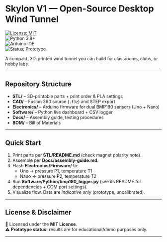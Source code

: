 # Skylon V1 — Open-Source Desktop Wind Tunnel  

[![License: MIT](https://img.shields.io/badge/License-MIT-green.svg)](LICENSE)  
![Python 3.8+](https://img.shields.io/badge/python-3.8%2B-blue.svg)  
![Arduino IDE](https://img.shields.io/badge/Arduino-IDE-orange.svg)  
![Status: Prototype](https://img.shields.io/badge/status-prototype-yellow.svg)  

A compact, 3D-printed wind tunnel you can build for classrooms, clubs, or hobby labs.  

---

## Repository Structure
- **STL/** – 3D-printable parts + print order & PLA settings  
- **CAD/** – Fusion 360 source (`.f3z`) and STEP export  
- **Electronics/** – Arduino firmware for dual BMP180 sensors (Uno + Nano)  
- **Software/** – Python live dashboard + CSV logger  
- **Docs/** – Assembly guide, testing procedures  
- **BOM/** – Bill of Materials  

---

## Quick Start
1. Print parts per **STL/README.md** (check magnet polarity note).  
2. Assemble per **Docs/assembly-guide.md**.  
3. Flash **Electronics/Firmware/** to:  
   - Uno → pressure P1, temperature T1  
   - Nano → pressure P2, temperature T2  
4. Run **Software/Python/bmp180_logger.py** (see its README for dependencies + COM port settings).  
5. Visualize flow. Data are *indicative only* (prototype, uncalibrated).  

---

## License & Disclaimer  
📜 Licensed under the **MIT License**.  
⚠️ **Prototype status:** results are for educational/demo purposes only.  

---

